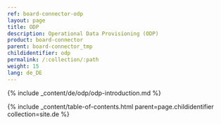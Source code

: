 ```yaml
---
ref: board-connector-odp
layout: page
title: ODP
description: Operational Data Provisioning (ODP)
product: board-connector
parent: board-connector_tmp
childidentifier: odp
permalink: /:collection/:path
weight: 15
lang: de_DE
---
```


{% include _content/de/odp/odp-introduction.md %} 

{% include _content/table-of-contents.html parent=page.childidentifier collection=site.de %}
